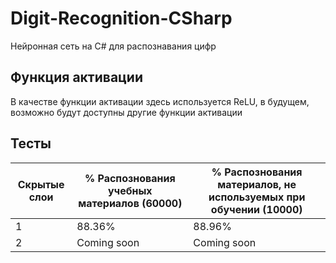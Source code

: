 # Digit-Recognition-CSharp
Нейронная сеть на C# для распознавания цифр

## Функция активации 
В качестве функции активации здесь используется ReLU, в будущем, возможно будут доступны другие функции активации

## Тесты
Скрытые слои | % Распознования учебных материалов (60000) | % Распознования материалов, не используемых при обучении (10000)
--- | --- | --- |
1 |88.36% | 88.96%
2 |Coming soon|Coming soon
